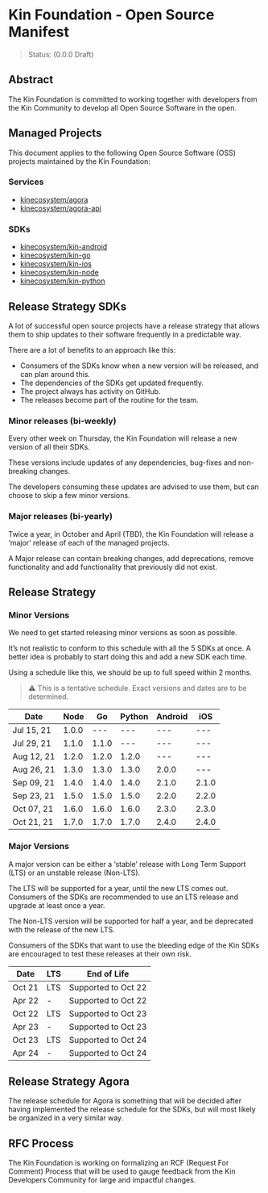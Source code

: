 # Kin Foundation - Open Source Manifest

> Status: (0.0.0 Draft)

## Abstract

The Kin Foundation is committed to working together with developers from the Kin Community to develop all Open Source Software in the open.

## Managed Projects

This document applies to the following Open Source Software (OSS) projects maintained by the Kin Foundation:

### Services

- [kinecosystem/agora](https://github.com/kinecosystem/agora)
- [kinecosystem/agora-api](https://github.com/kinecosystem/agora-api)

### SDKs

- [kinecosystem/kin-android](https://github.com/kinecosystem/kin-android)
- [kinecosystem/kin-go](https://github.com/kinecosystem/kin-go)
- [kinecosystem/kin-ios](https://github.com/kinecosystem/kin-ios)
- [kinecosystem/kin-node](https://github.com/kinecosystem/kin-node)
- [kinecosystem/kin-python](https://github.com/kinecosystem/kin-python)

## Release Strategy SDKs

A lot of successful open source projects have a release strategy that allows them to ship updates to their software frequently in a predictable way.

There are a lot of benefits to an approach like this:

- Consumers of the SDKs know when a new version will be released, and can plan around this.
- The dependencies of the SDKs get updated frequently.
- The project always has activity on GitHub.
- The releases become part of the routine for the team.

### Minor releases (bi-weekly)

Every other week on Thursday, the Kin Foundation will release a new version of all their SDKs.

These versions include updates of any dependencies, bug-fixes and non-breaking changes.

The developers consuming these updates are advised to use them, but can choose to skip a few minor versions.

### Major releases (bi-yearly)

Twice a year, in October and April (TBD), the Kin Foundation will release a ‘major’ release of each of the managed projects.

A Major release can contain breaking changes, add deprecations, remove functionality and add functionality that previously did not exist.

## Release Strategy

### Minor Versions

We need to get started releasing minor versions as soon as possible.

It’s not realistic to conform to this schedule with all the 5 SDKs at once. A better idea is probably to start doing this and add a new SDK each time.

Using a schedule like this, we should be up to full speed within 2 months.

> ⚠️ This is a tentative schedule. Exact versions and dates are to be determined.

| Date       | Node  | Go    | Python | Android | iOS   |
| ---------- | ----- | ----- | ------ | ------- | ----- |
| Jul 15, 21 | 1.0.0 | ---   | ---    | ---     | ---   |
| Jul 29, 21 | 1.1.0 | 1.1.0 | ---    | ---     | ---   |
| Aug 12, 21 | 1.2.0 | 1.2.0 | 1.2.0  | ---     | ---   |
| Aug 26, 21 | 1.3.0 | 1.3.0 | 1.3.0  | 2.0.0   | ---   |
| Sep 09, 21 | 1.4.0 | 1.4.0 | 1.4.0  | 2.1.0   | 2.1.0 |
| Sep 23, 21 | 1.5.0 | 1.5.0 | 1.5.0  | 2.2.0   | 2.2.0 |
| Oct 07, 21 | 1.6.0 | 1.6.0 | 1.6.0  | 2.3.0   | 2.3.0 |
| Oct 21, 21 | 1.7.0 | 1.7.0 | 1.7.0  | 2.4.0   | 2.4.0 |

### Major Versions

A major version can be either a ‘stable’ release with Long Term Support (LTS) or an unstable release (Non-LTS).

The LTS will be supported for a year, until the new LTS comes out. Consumers of the SDKs are recommended to use an LTS release and upgrade at least once a year.

The Non-LTS version will be supported for half a year, and be deprecated with the release of the new LTS.

Consumers of the SDKs that want to use the bleeding edge of the Kin SDKs are encouraged to test these releases at their own risk.

| Date   | LTS | End of Life         |
| ------ | --- | ------------------- |
| Oct 21 | LTS | Supported to Oct 22 |
| Apr 22 | -   | Supported to Oct 22 |
| Oct 22 | LTS | Supported to Oct 23 |
| Apr 23 | -   | Supported to Oct 23 |
| Oct 23 | LTS | Supported to Oct 24 |
| Apr 24 | -   | Supported to Oct 24 |

## Release Strategy Agora

The release schedule for Agora is something that will be decided after having implemented the release schedule for the SDKs, but will most likely be organized in a very similar way.

## RFC Process

The Kin Foundation is working on formalizing an RCF (Request For Comment) Process that will be used to gauge feedback from the Kin Developers Community for large and impactful changes.
